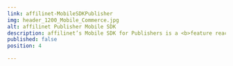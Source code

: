 ```yaml
---
link: affilinet-MobileSDKPublisher
img: header_1200_Mobile_Commerce.jpg
alt: affilinet Publisher Mobile SDK
description: affilinet’s Mobile SDK for Publishers is a <b>feature reach mobile SDK</b> which offers you the full functional package to be successful in your mobile efforts, delivering Mobile Ads as well as using affilinet Product Data Webservices within your native App.
published: false
position: 4

---
```

